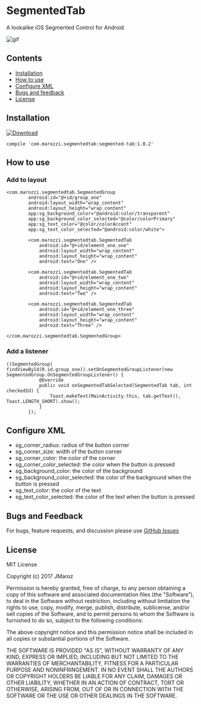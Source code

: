 # SegmentedTab

A lookalike iOS Segmented Control for Android

![gif](https://user-images.githubusercontent.com/24824422/31620963-df7385fc-b298-11e7-8c8d-f15754cb96b5.gif)

## Contents

- [Installation](#installation)
- [How to use](#how-to-use)
- [Configure XML](#configure-xml)
- [Bugs and feedback](#bugs-and-feedback)
- [License](#license)

## Installation

[ ![Download](https://api.bintray.com/packages/maro/maven/SegmentedTab/images/download.svg) ](https://bintray.com/maro/maven/SegmentedTab/_latestVersion)

    compile 'com.marozzi.segmentedtab:segmented-tab:1.0.2'

## How to use

### Add to layout

    <com.marozzi.segmentedtab.SegmentedGroup
            android:id="@+id/group_one"
            android:layout_width="wrap_content"
            android:layout_height="wrap_content"
            app:sg_background_color="@android:color/transparent"
            app:sg_background_color_selected="@color/colorPrimary"
            app:sg_text_color="@color/colorAccent"
            app:sg_text_color_selected="@android:color/white">

            <com.marozzi.segmentedtab.SegmentedTab
                android:id="@+id/element_one_one"
                android:layout_width="wrap_content"
                android:layout_height="wrap_content"
                android:text="One" />

            <com.marozzi.segmentedtab.SegmentedTab
                android:id="@+id/element_one_two"
                android:layout_width="wrap_content"
                android:layout_height="wrap_content"
                android:text="Two" />

            <com.marozzi.segmentedtab.SegmentedTab
                android:id="@+id/element_one_three"
                android:layout_width="wrap_content"
                android:layout_height="wrap_content"
                android:text="Three" />

    </com.marozzi.segmentedtab.SegmentedGroup>

### Add a listener

    ((SegmentedGroup) findViewById(R.id.group_one)).setOnSegmentedGroupListener(new SegmentedGroup.OnSegmentedGroupListener() {
                @Override
                public void onSegmentedTabSelected(SegmentedTab tab, int checkedId) {
                    Toast.makeText(MainActivity.this, tab.getText(), Toast.LENGTH_SHORT).show();
                }
            });

## Configure XML

- sg_corner_radius: radius of the button corner
- sg_corner_size: width of the button corner
- sg_corner_color: the color of the corner
- sg_corner_color_selected: the color when the button is pressed
- sg_background_color: the color of the background
- sg_background_color_selected: the color of the background when the button is pressed
- sg_text_color: the color of the text
- sg_text_color_selected: the color of the text when the button is pressed

## Bugs and Feedback

For bugs, feature requests, and discussion please use [GitHub Issues](https://github.com/JMaroz/SegmentedTab/issues)

## License

MIT License

Copyright (c) 2017 JMaroz

Permission is hereby granted, free of charge, to any person obtaining a copy
of this software and associated documentation files (the "Software"), to deal
in the Software without restriction, including without limitation the rights
to use, copy, modify, merge, publish, distribute, sublicense, and/or sell
copies of the Software, and to permit persons to whom the Software is
furnished to do so, subject to the following conditions:

The above copyright notice and this permission notice shall be included in all
copies or substantial portions of the Software.

THE SOFTWARE IS PROVIDED "AS IS", WITHOUT WARRANTY OF ANY KIND, EXPRESS OR
IMPLIED, INCLUDING BUT NOT LIMITED TO THE WARRANTIES OF MERCHANTABILITY,
FITNESS FOR A PARTICULAR PURPOSE AND NONINFRINGEMENT. IN NO EVENT SHALL THE
AUTHORS OR COPYRIGHT HOLDERS BE LIABLE FOR ANY CLAIM, DAMAGES OR OTHER
LIABILITY, WHETHER IN AN ACTION OF CONTRACT, TORT OR OTHERWISE, ARISING FROM,
OUT OF OR IN CONNECTION WITH THE SOFTWARE OR THE USE OR OTHER DEALINGS IN THE
SOFTWARE.